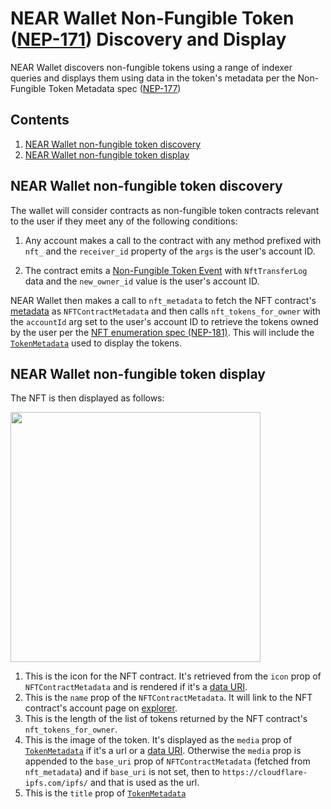 NEAR Wallet Non-Fungible Token ([NEP-171](https://nomicon.io/Standards/NonFungibleToken/Core.html)) Discovery and Display
===

NEAR Wallet discovers non-fungible tokens using a range of indexer queries and displays them using data in the token's metadata per the Non-Fungible Token Metadata spec ([NEP-177](https://nomicon.io/Standards/NonFungibleToken/Metadata.html))

## Contents

1. [NEAR Wallet non-fungible token discovery](#NEAR-Wallet-non-fungible-token-discovery)
2. [NEAR Wallet non-fungible token display](#NEAR-Wallet-non-fungible-token-display)

## NEAR Wallet non-fungible token discovery
The wallet will consider contracts as non-fungible token contracts relevant to the user if they meet any of the following conditions:

1. Any account makes a call to the contract with any method prefixed with `nft_` and the `receiver_id` property of the `args` is the user's account ID.

2. The contract emits a [Non-Fungible Token Event](https://nomicon.io/Standards/NonFungibleToken/Event.html#interface) with `NftTransferLog` data and the `new_owner_id` value is the user's account ID.

NEAR Wallet then makes a call to `nft_metadata` to fetch the NFT contract's [metadata](https://nomicon.io/Standards/NonFungibleToken/Metadata.html) as `NFTContractMetadata` and then calls `nft_tokens_for_owner` with the `accountId` arg set to the user's account ID to retrieve the tokens owned by the user per the [NFT enumeration spec (NEP-181)](https://nomicon.io/Standards/NonFungibleToken/Enumeration.html). This will include the [`TokenMetadata`](https://nomicon.io/Standards/NonFungibleToken/Metadata.html#interface) used to display the tokens.

## NEAR Wallet non-fungible token display
The NFT is then displayed as follows:

<img src="docs/assets/non-fungible-token-display.png" height="400">

1. This is the icon for the NFT contract. It's retrieved from the `icon` prop of `NFTContractMetadata` and is rendered if it's a [data URI](https://developer.mozilla.org/en-US/docs/Web/HTTP/Basics_of_HTTP/Data_URIs).
2. This is the `name` prop of the `NFTContractMetadata`. It will link to the NFT contract's account page on [explorer](https://explorer.near.org/).
3. This is the length of the list of tokens returned by the NFT contract's `nft_tokens_for_owner`.
4. This is the image of the token. It's displayed as the `media` prop of [`TokenMetadata`](https://nomicon.io/Standards/NonFungibleToken/Metadata.html#interface) if it's a url or a [data URI](https://developer.mozilla.org/en-US/docs/Web/HTTP/Basics_of_HTTP/Data_URIs). Otherwise the `media` prop is appended to the `base_uri` prop of `NFTContractMetadata` (fetched from `nft_metadata`) and if `base_uri` is not set, then to `https://cloudflare-ipfs.com/ipfs/` and that is used as the url.
5. This is the `title` prop of [`TokenMetadata`](https://nomicon.io/Standards/NonFungibleToken/Metadata.html#interface)